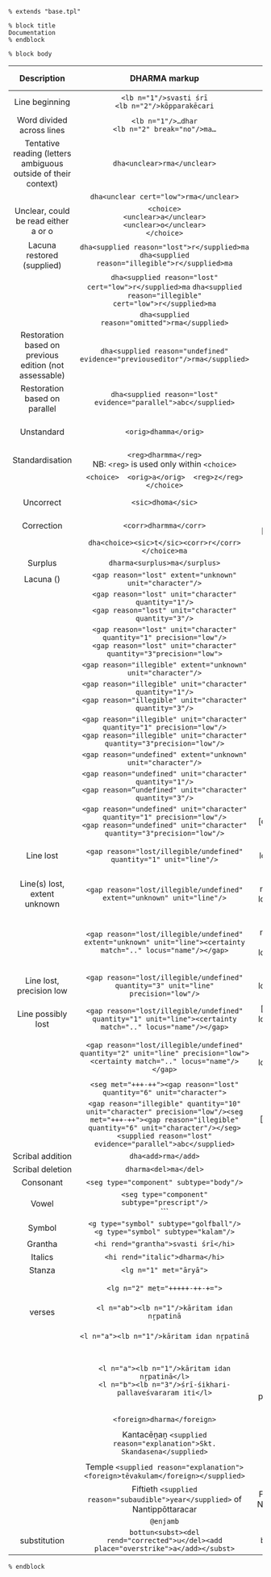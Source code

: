 ```{=html}
% extends "base.tpl"

% block title
Documentation
% endblock

% block body
```

|Description|DHARMA markup|DHARMA display|
|:-----:|:-----:|:-----:|
|Line beginning|`<lb n="1"/>svasti śrī`<br/>   `<lb n="2"/>kōpparakēcari` |(1)<br/>  (2)|
|Word divided across lines|`<lb n="1"/>…dhar`<br/>  `<lb n="2" break="no"/>ma…`|(1)…dhar-<br/>  (2)ma…|
|Tentative reading  (letters ambiguous outside of their context)|`dha<unclear>rma</unclear>`|dha(rma)|
||`dha<unclear cert="low">rma</unclear>`|dha(rma?)|
|Unclear, could be read either a or o|`<choice>`<br/>  `<unclear>a</unclear>`<br/>  `<unclear>o</unclear>`<br/>  `</choice>`|(a/o)|
|Lacuna restored (supplied)|`dha<supplied reason="lost">r</supplied>ma`  `dha<supplied reason="illegible">r</supplied>ma`|dha[rma]<br/>  dha[rma]|
||`dha<supplied reason="lost" cert="low">r</supplied>ma`  `dha<supplied reason="illegible" cert="low">r</supplied>ma`|dha[r?]ma<br/>  dha[r?]ma|
||`dha<supplied reason="omitted">rma</supplied>`|dha⟨rma⟩|
|Restoration based on previous edition (not assessable)|`dha<supplied reason="undefined" evidence="previouseditor"/>rma</supplied>`||
|Restoration based on parallel|`dha<supplied reason="lost" evidence="parallel">abc</supplied>`||
|Unstandard|`<orig>dhamma</orig>`|<span style="color:magenta;">¡dharma!</span> [colour: magenta]|
|Standardisation|`<reg>dharmma</reg>`  <br/>NB: `<reg>` is used only within `<choice>`|<span style="color:blue;">⟨dharmma⟩</span> [colour: blue]|
||`<choice>  <orig>a</orig>  <reg>z</reg>  </choice>`|<span style="color:magenta;">¡a!</span><span style="color:blue;">⟨z⟩</span>|
|Uncorrect|`<sic>dhoma</sic>`|<span style="color:red;">¿dhoma?</span> [colour: red]|
|Correction|`<corr>dharmma</corr>`|<span style="color:green;">⟨dharmma⟩</span> [colour: green]|
||`dha<choice><sic>t</sic><corr>r</corr></choice>ma`|dha<span style="color:red;">¿t?</span><span style="color:green;">⟨r⟩</span>ma|
|Surplus|`dharma<surplus>ma</surplus>`|dharma{ma}|
|Lacuna (<gap>)|`<gap reason="lost" extent="unknown" unit="character"/>`|[...]|
||`<gap reason="lost" unit="character" quantity="1"/>`<br/>  `<gap reason="lost" unit="character" quantity="3"/>`|[1+]  [3+]|
||`<gap reason="lost" unit="character" quantity="1" precision="low"/>`<br/>  `<gap reason="lost" unit="character" quantity="3"precision="low">`|[ca. 3+]|
||`<gap reason="illegible" extent="unknown" unit="character"/>`|[...]|
||`<gap reason="illegible" unit="character" quantity="1"/>`<br/>  `<gap reason="illegible" unit="character" quantity="3"/>`|[1x]<br/>  [3x]|
||`<gap reason="illegible" unit="character" quantity="1" precision="low"/>` <br/> `<gap reason="illegible" unit="character" quantity="3"precision="low"/>`|[ca. 3x]|
||`<gap reason="undefined" extent="unknown" unit="character"/>`|[...]|
||`<gap reason="undefined" unit="character" quantity="1"/>`<br/>  `<gap reason=”undefined" unit="character" quantity="3"/>`|[1\*]<br/>  \[3\*]|
||`<gap reason="undefined" unit="character" quantity="1" precision="low"/>` <br/> `<gap reason="undefined" unit="character" quantity="3"precision="low"/>`|[ca. 1\*]  [ca. 3\*]|
|Line lost|`<gap reason="lost/illegible/undefined" quantity="1" unit="line"/>`|[1 line lost/illegible/ost or illegible]|
|Line(s) lost, extent unknown|`<gap reason="lost/illegible/undefined" extent="unknown" unit="line"/>`|[unknown number of lines lost/illegible/lost or illegible]|
||`<gap reason="lost/illegible/undefined" extent="unknown" unit="line"><certainty match=".." locus="name"/></gap>`|[unknown number of lines possibly lost/illegible/lost or illegible]|
|Line lost, precision low|`<gap reason="lost/illegible/undefined" quantity="3" unit="line" precision="low"/>`|[ca. 3 lines lost/illegible/lost or illegible]|
|Line possibly lost|`<gap reason="lost/illegible/undefined" quantity="1" unit="line"><certainty match=".." locus="name"/></gap>`|[1 line possibly lost/illegible/lost or illegible]|
||`<gap reason="lost/illegible/undefined" quantity="2" unit="line" precision="low"><certainty match=".." locus="name"/></gap>`|[ca. 2 lines possibly lost/illegible/lost or illegible]|
||`<seg met="+++-++"><gap reason="lost" quantity="6" unit="character">`|[– – – ⏑ – –]|
||`<gap reason="illegible" quantity="10" unit="character" precision="low"/><seg met="+++-++"><gap reason="illegible" quantity="6" unit="character"/></seg><supplied reason="lost" evidence="parallel">abc</supplied>`|[ca.10x – – – ⏑ – – abc]|
|Scribal addition|`dha<add>rma</add>`|dha⟨⟨rma⟩⟩|
|Scribal deletion|`dharma<del>ma</del>`|`dharma⟦ma⟧`|
|Consonant|`<seg type="component" subtype="body"/>`||
|Vowel|`<seg type="component" subtype="prescript"/>`<br/>  `<seg type="component" subtype="postcript"/>``||
|Symbol|`<g type="symbol" subtype="golfball"/>`<br/>  `<g type="symbol" subtype="kalam"/>`||
|Grantha|`<hi rend="grantha">svasti śrī</hi>`|**svasti śrī**|
|Italics|`<hi rend="italic">dharma</hi>`|*dharma*|
|Stanza|`<lg n="1" met="āryā">`||
||`<lg n="2" met="+++++-++-+=">`|- - - - - ⏑ - - ⏑ - ⏓|
|verses|`<l n="ab"><lb n="1"/>kāritam idan nr̥patinā`|kāritam idan nr̥patinā|
||`<l n="a"><lb n="1"/>kāritam idan nr̥patinā`|kāritam idan nr̥patinā|
||`<l n="a"><lb n="1"/>kāritam idan nr̥patinā</l>`<br/>  `<l n="b"><lb n="3"/>śrī-śikhari-pallaveśvararam iti</l>`|kāritam idan nr̥patinā<br/> (Ident)śrī-śikhari-pallaveśvararam iti|
||`<foreign>dharma</foreign>`|*dharma*|
||Kantacēṉaṉ `<supplied reason="explanation">Skt. Skandasena</supplied>`|Kantacēṉaṉ (Skt. Skandasena)|
||Temple `<supplied reason="explanation"><foreign>tēvakulam</foreign></supplied>`|Temple (tēvakulam)|
||Fiftieth `<supplied reason="subaudible">year</supplied>` of Nantippōttaracar|Fiftieth [year] of Nantippōttaracar|
||`@enjamb`||
|substitution|`bottun<subst><del rend="corrected">u</del><add place="overstrike">a</add></subst>`|`bottun⟦u⟧⟨⟨a⟩⟩`|

```{=html}
% endblock
```
